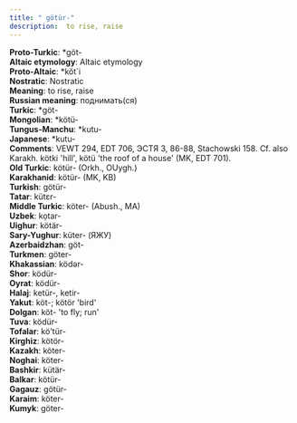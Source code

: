```yaml
---
title: " götür-"
description:  to rise, raise
---
```


<strong>Proto-Turkic</strong>:  *göt-<br>
<strong>Altaic etymology</strong>:  Altaic etymology<br>
<strong> Proto-Altaic</strong>:  *kŏt`i<br>
<strong>Nostratic</strong>:  Nostratic<br>
<strong>Meaning</strong>:  to rise, raise<br>
<strong>Russian meaning</strong>:  поднимать(ся)<br>
<strong>Turkic</strong>:  *göt-<br>
<strong>Mongolian</strong>:  *kötü-<br>
<strong>Tungus-Manchu</strong>:  *kutu-<br>
<strong>Japanese</strong>:  *kutu-<br>
<strong>Comments</strong>:  VEWT 294, EDT 706, ЭСТЯ 3, 86-88, Stachowski 158. Cf. also Karakh. kötki 'hill', kötü 'the roof of a house' (MK, EDT 701).<br>
<strong>Old Turkic</strong>:  kötür- (Orkh., OUygh.)<br>
<strong>Karakhanid</strong>:  kötür- (MK, KB)<br>
<strong>Turkish</strong>:  götür-<br>
<strong>Tatar</strong>:  kütɛr-<br>
<strong>Middle Turkic</strong>:  köter- (Abush., MA)<br>
<strong>Uzbek</strong>:  kọtar-<br>
<strong>Uighur</strong>:  kötär-<br>
<strong>Sary-Yughur</strong>:  küter- (ЯЖУ)<br>
<strong>Azerbaidzhan</strong>:  göt-<br>
<strong>Turkmen</strong>:  göter-<br>
<strong>Khakassian</strong>:  ködǝr-<br>
<strong>Shor</strong>:  ködür-<br>
<strong>Oyrat</strong>:  ködür-<br>
<strong>Halaj</strong>:  ketür-, ketir-<br>
<strong>Yakut</strong>:  köt-; kötör 'bird'<br>
<strong>Dolgan</strong>:  köt- 'to fly; run'<br>
<strong>Tuva</strong>:  ködür-<br>
<strong>Tofalar</strong>:  kö'tür-<br>
<strong>Kirghiz</strong>:  kötör-<br>
<strong>Kazakh</strong>:  köter-<br>
<strong>Noghai</strong>:  köter-<br>
<strong>Bashkir</strong>:  kütär-<br>
<strong>Balkar</strong>:  kötür-<br>
<strong>Gagauz</strong>:  götür-<br>
<strong>Karaim</strong>:  köter-<br>
<strong>Kumyk</strong>:  göter-<br>


